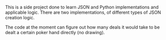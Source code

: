 This is a side project done to learn JSON and Python implementations and applicable logic.  There are two implementations, of different types of JSON creation logic. 

The code at the moment can figure out how many deals it would take to be dealt a certain poker hand directly (no drawing).
